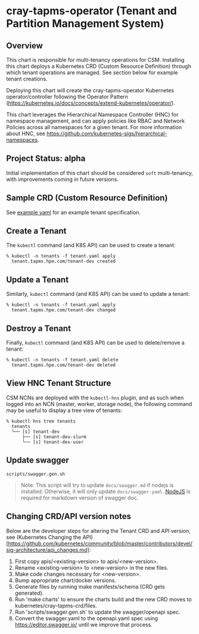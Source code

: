# cray-tapms-operator (Tenant and Partition Management System)

## Overview

This chart is responsible for multi-tenancy operations for CSM.  Installing this chart deploys a Kubernetes CRD (Custom Resource Definition) through which tenant operations are managed.  See section below for example tenant creations.

Deploying this chart will create the cray-tapms-operator Kubernetes operator/controller following the Operator Pattern (https://kubernetes.io/docs/concepts/extend-kubernetes/operator/).

This chart leverages the Hierarchical Namespace Controller (HNC) for namespace management, and can apply policies like RBAC and Network Policies across all namespaces for a given tenant.  For more information about HNC, see https://github.com/kubernetes-sigs/hierarchical-namespaces.

## Project Status: alpha

Initial implementation of this chart should be considered `soft` multi-tenancy, with improvements coming in future versions.

## Sample CRD (Custom Resource Definition)

See [example yaml](./config/samples/tapms.hpe.com_v1alpha1_tenant.yaml) for an example tenant specification.

## Create a Tenant

The `kubectl` command (and K8S API) can be used to create a tenant:

```
% kubectl -n tenants -f tenant.yaml apply
  tenant.tapms.hpe.com/tenant-dev created
```

## Update a Tenant

Similarly, `kubectl` command (and K8S API) can be used to update a tenant:

```
% kubectl -n tenants -f tenant.yaml apply
  tenant.tapms.hpe.com/tenant-dev changed
```

## Destroy a Tenant

Finally, `kubectl` command (and K8S API) can be used to delete/remove a tenant:

```
% kubectl -n tenants -f tenant.yaml delete
  tenant.tapms.hpe.com/tenant-dev deleted
```

## View HNC Tenant Structure

CSM NCNs are deployed with the `kubectl-hns` plugin, and as such when logged into an NCN (master, worker, storage node), the following command may be useful to display a tree view of tenants:

```
% kubectl hns tree tenants
  tenants
  └── [s] tenant-dev
      ├── [s] tenant-dev-slurm
      └── [s] tenant-dev-user
```

## Update swagger

   ```
   scripts/swagger.gen.sh
   ```
   > Note: This script will try to update `docs/swagger.md` if nodejs is installed. Otherwise, it will only update `docs/swagger.yaml`.  [NodeJS](https://nodejs.org/en/download/) is required for markdown version of swagger doc.

## Changing CRD/API version notes

Below are the developer steps for altering the Tenant CRD and API version, see (Kubernetes Changing the API)[https://github.com/kubernetes/community/blob/master/contributors/devel/sig-architecture/api_changes.md]:

1. First copy apis/&lt;existing-version&gt; to apis/&lt;new-version&gt;.
1. Rename &lt;existing-version&gt; to &lt;new-version&gt; in the new files.
1. Make code changes necessary for &lt;new-version&gt;.
1. Bump appropriate chart/docker versions.
1. Generate files by running make manifests/schema (CRD gets generated).
1. Run 'make charts' to ensure the charts build and the new CRD moves to kubernetes/cray-tapms-crd/files.
1. Run 'scripts/swagger.gen.sh' to update the swagger/openapi spec.
1. Convert the swagger.yaml to the openapi.yaml spec using https://editor.swagger.io/ until we improve that process.
